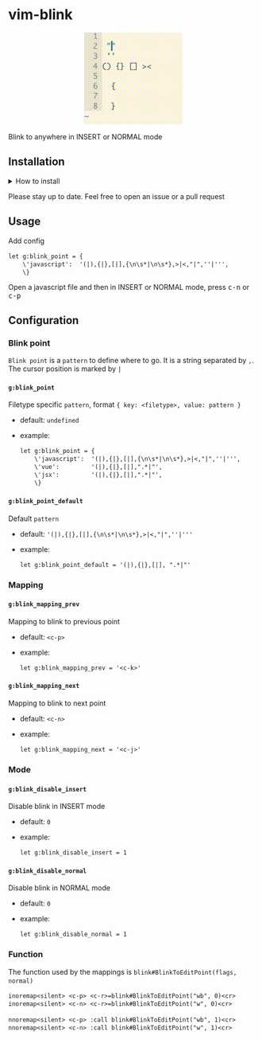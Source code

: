 # vim-blink

<p align="center">
<img alt="screencast" src="https://raw.githubusercontent.com/leafOfTree/leafOfTree.github.io/master/vim_run_screencast.gif" />
</p>

Blink to anywhere in INSERT or NORMAL mode

## Installation

<details>
<summary><a>How to install</a></summary>

- [VundleVim][1]

        Plugin 'leafOfTree/vim-blink'

- [vim-pathogen][2]

        cd ~/.vim/bundle
        git clone https://github.com/leafOfTree/vim-blink --depth 1

- [vim-plug][3]

        Plug 'leafOfTree/vim-blink'
        :PlugInstall

- Or manually, clone this plugin to `path/to/this_plugin`, and add it to `rtp` in vimrc

        set rtp+=path/to/this_plugin

<br />
</details>

Please stay up to date. Feel free to open an issue or a pull request

## Usage

Add config

```vim
let g:blink_point = {
    \'javascript':  '(|),{|},[|],{\n\s*|\n\s*},>|<,"|",''|''',
    \}
```

Open a javascript file and then in INSERT or NORMAL mode, press <kbd>c-n</kbd> or <kbd>c-p</kbd>

## Configuration

### Blink point

`Blink point` is a `pattern` to define where to go. It is a string separated by `,`. The cursor position is marked by `|`

#### `g:blink_point`

Filetype specific `pattern`, format `{ key: <filetype>, value: pattern }`

- default: `undefined`
- example: 

    ```vim
    let g:blink_point = {
        \'javascript':  '(|),{|},[|],{\n\s*|\n\s*},>|<,"|",''|''',
        \'vue':         '(|),{|},[|],".*|"',
        \'jsx':         '(|),{|},[|],".*|"',
        \}
    ```

#### `g:blink_point_default`

Default `pattern`

- default: `'(|),{|},[|],{\n\s*|\n\s*},>|<,"|",''|'''`
- example: 

    ```vim
    let g:blink_point_default = '(|),{|},[|], ".*|"'
    ```

### Mapping

#### `g:blink_mapping_prev`

Mapping to blink to previous point

- default: `<c-p>`
- example: 

    ```vim
    let g:blink_mapping_prev = '<c-k>'
    ```

#### `g:blink_mapping_next`

Mapping to blink to next point

- default: `<c-n>`
- example: 

    ```vim
    let g:blink_mapping_next = '<c-j>'
    ```

### Mode

#### `g:blink_disable_insert`

Disable blink in INSERT mode

- default: `0`
- example: 

    ```vim
    let g:blink_disable_insert = 1
    ```

#### `g:blink_disable_normal`

Disable blink in NORMAL mode

- default: `0`
- example: 

    ```vim
    let g:blink_disable_normal = 1
    ```

### Function

The function used by the mappings is `blink#BlinkToEditPoint(flags, normal)`

```vim
inoremap<silent> <c-p> <c-r>=blink#BlinkToEditPoint("wb", 0)<cr>
inoremap<silent> <c-n> <c-r>=blink#BlinkToEditPoint("w", 0)<cr>

nnoremap<silent> <c-p> :call blink#BlinkToEditPoint("wb", 1)<cr>
nnoremap<silent> <c-n> :call blink#BlinkToEditPoint("w", 1)<cr>
```

[1]: https://github.com/VundleVim/Vundle.vim
[2]: https://github.com/tpope/vim-pathogen
[3]: https://github.com/junegunn/vim-plug
